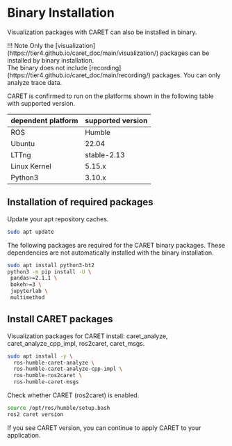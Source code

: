 # Binary Installation

Visualization packages with CARET can also be installed in binary.

<prettier-ignore-start>
!!! Note
    Only the [visualization](https://tier4.github.io/caret_doc/main/visualization/) packages can be installed by binary installation.<br>
    The binary does not include [recording](https://tier4.github.io/caret_doc/main/recording/) packages. You can only analyze trace data.
<prettier-ignore-end>

CARET is confirmed to run on the platforms shown in the following table with supported version.

| dependent platform | supported version |
| ------------------ | ----------------- |
| ROS                | Humble            |
| Ubuntu             | 22.04             |
| LTTng              | stable-2.13       |
| Linux Kernel       | 5.15.x            |
| Python3            | 3.10.x            |

## Installation of required packages

Update your apt repository caches.

```bash
sudo apt update
```

The following packages are required for the CARET binary packages. These dependencies are not automatically installed with the binary installation.

```bash
sudo apt install python3-bt2
python3 -m pip install -U \
 pandas>=2.1.1 \
 bokeh>=3 \
 jupyterlab \
 multimethod
```

## Install CARET packages

Visualization packages for CARET install: caret_analyze, caret_analyze_cpp_impl, ros2caret, caret_msgs.

```bash
sudo apt install -y \
  ros-humble-caret-analyze \
  ros-humble-caret-analyze-cpp-impl \
  ros-humble-ros2caret \
  ros-humble-caret-msgs
```

Check whether CARET (ros2caret) is enabled.

```bash
source /opt/ros/humble/setup.bash
ros2 caret version
````

If you see CARET version, you can continue to apply CARET to your application.
